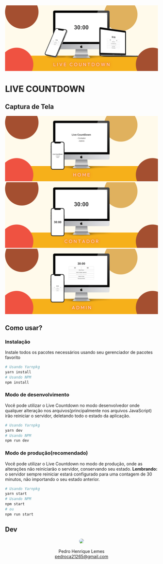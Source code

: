 ![Banner](./assets/banner.png)
# LIVE COUNTDOWN

## Captura de Tela

![Home](./assets/home.png)
![Contador](./assets/contador.png)
![Admin](./assets/admin.png)

## Como usar?

### Instalação
Instale todos os pacotes necessários usando seu gerenciador de pacotes favorito
```sh
# Usando Yarnpkg
yarn install
# Usando NPM
npm install
```

### Modo de desenvolvimento
Você pode utilizar o Live Countdown no modo desenvolvedor onde qualquer alteração nos arquivos(principalmente nos arquivos JavaScript) irão reiniciar o servidor, deletando todo o estado da aplicação.
```sh
# Usando Yarnpkg
yarn dev
# Usando NPM
npm run dev
```

### Modo de produção(recomendado)
Você pode utilizar o Live Countdown no modo de produção, onde as alterações não reiniciarão o servidor, conservando seu estado.
**Lembrando:** o servidor sempre reiniciar estará configurado para uma contagem de 30 minutos, não importando o seu estado anterior.
```sh
# Usando Yarnpkg
yarn start
# Usando NPM
npm start
# ou
npm run start
```

## Dev

<div align="center">
  <img src="https://github.com/pedrinholemes.png" width="150px" style="border-radius: 50%">

  Pedro Henrique Lemes<br/>
  <pedroca21265@gmail.com>
</div>
